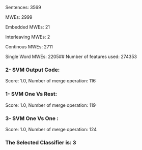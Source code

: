 Sentences: 3569

MWEs: 2999

Embedded MWEs: 21

Interleaving MWEs: 2

Continous MWEs: 2711

Single Word MWEs: 2205## Number of features used: 274353

### 2- SVM Output Code: 
Score: 1.0, Number of merge operation: 116
### 1- SVM One Vs Rest: 
Score: 1.0, Number of merge operation: 119
### 3- SVM One Vs One : 
Score: 1.0, Number of merge operation: 124
### The Selected Classifier is: 3
